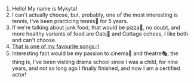 1. Hello! My name is Mykyta!
2. I can't actually choose, but, probably, one of the most interesting is tennis, I've been practicing tennis🎾 for 5 years.
3. If we're talking about junk food, that would be pizza🍕, no doubt, and more healthy variants of food are Oats🥣 and Cottage cchees, I like both and can't choose.
4. [That is one of my favourite songs🎶!](https://www.youtube.com/watch?v=TPCaWQQo11A "Try it out!")
5. Interesting fact would be my passion to cinema🎦 and theatre🎭, the thing is, I've been visiting drama school since I was a child, for nine years, and not so long ago I finally finished, and now I am a certified actor!